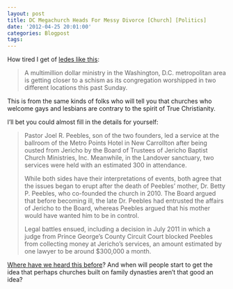 ```yaml
---
layout: post
title: DC Megachurch Heads For Messy Divorce [Church] [Politics]
date: '2012-04-25 20:01:00'
categories: Blogpost
tags:
---
```



How tired I get of [ledes like this](http://www.christianpost.com/news/dc-area-megachurch-experiencing-possible-schism-73803/):

> A multimillion dollar ministry in the Washington, D.C. metropolitan area is getting closer to a schism as its congregation worshipped in two different locations this past Sunday.

This is from the same kinds of folks who will tell you that churches who welcome gays and lesbians are contrary to the spirit of True Christianity.

I’ll bet you could almost fill in the details for yourself:

> Pastor Joel R. Peebles, son of the two founders, led a service at the ballroom of the Metro Points Hotel in New Carrollton after being ousted from Jericho by the Board of Trustees of Jericho Baptist Church Ministries, Inc. Meanwhile, in the Landover sanctuary, two services were held with an estimated 300 in attendance.
> 
> While both sides have their interpretations of events, both agree that the issues began to erupt after the death of Peebles’ mother, Dr. Betty P. Peebles, who co-founded the church in 2010. The Board argued that before becoming ill, the late Dr. Peebles had entrusted the affairs of Jericho to the Board, whereas Peebles argued that his mother would have wanted him to be in control.
> 
> Legal battles ensued, including a decision in July 2011 in which a judge from Prince George’s County Circuit Court blocked Peebles from collecting money at Jericho’s services, an amount estimated by one lawyer to be around $300,000 a month.

[Where have we heard this before](http://danstestkitchencom.netfirms.com/wordpress2/2012/03/14/schuller-daughter-to-leave-crystal-cathedral-church/)? And when will people start to get the idea that perhaps churches built on family dynasties aren’t that good an idea?


